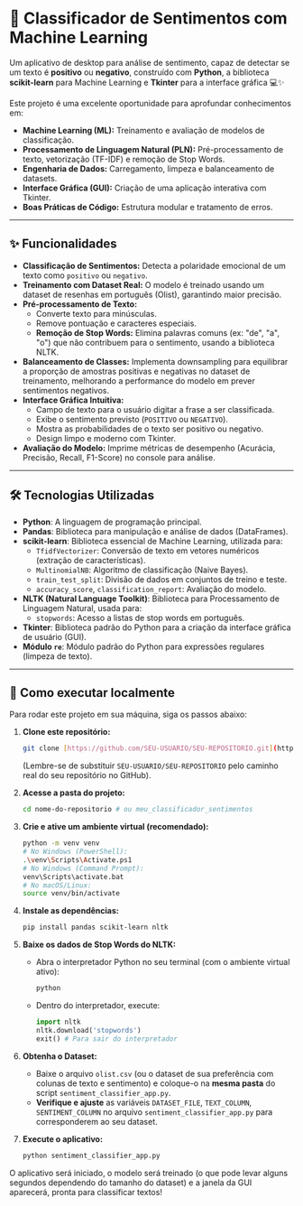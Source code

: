 # 🧠 Classificador de Sentimentos com Machine Learning

Um aplicativo de desktop para análise de sentimento, capaz de detectar se um texto é **positivo** ou **negativo**, construído com **Python**, a biblioteca **scikit-learn** para Machine Learning e **Tkinter** para a interface gráfica 💻✨

Este projeto é uma excelente oportunidade para aprofundar conhecimentos em:

* **Machine Learning (ML):** Treinamento e avaliação de modelos de classificação.
* **Processamento de Linguagem Natural (PLN):** Pré-processamento de texto, vetorização (TF-IDF) e remoção de Stop Words.
* **Engenharia de Dados:** Carregamento, limpeza e balanceamento de datasets.
* **Interface Gráfica (GUI):** Criação de uma aplicação interativa com Tkinter.
* **Boas Práticas de Código:** Estrutura modular e tratamento de erros.

-----

## ✨ Funcionalidades

* **Classificação de Sentimentos:** Detecta a polaridade emocional de um texto como `positivo` ou `negativo`.
* **Treinamento com Dataset Real:** O modelo é treinado usando um dataset de resenhas em português (Olist), garantindo maior precisão.
* **Pré-processamento de Texto:**
    * Converte texto para minúsculas.
    * Remove pontuação e caracteres especiais.
    * **Remoção de Stop Words:** Elimina palavras comuns (ex: "de", "a", "o") que não contribuem para o sentimento, usando a biblioteca NLTK.
* **Balanceamento de Classes:** Implementa downsampling para equilibrar a proporção de amostras positivas e negativas no dataset de treinamento, melhorando a performance do modelo em prever sentimentos negativos.
* **Interface Gráfica Intuitiva:**
    * Campo de texto para o usuário digitar a frase a ser classificada.
    * Exibe o sentimento previsto (`POSITIVO` ou `NEGATIVO`).
    * Mostra as probabilidades de o texto ser positivo ou negativo.
    * Design limpo e moderno com Tkinter.
* **Avaliação do Modelo:** Imprime métricas de desempenho (Acurácia, Precisão, Recall, F1-Score) no console para análise.

-----

## 🛠️ Tecnologias Utilizadas

* **Python**: A linguagem de programação principal.
* **Pandas**: Biblioteca para manipulação e análise de dados (DataFrames).
* **scikit-learn**: Biblioteca essencial de Machine Learning, utilizada para:
    * `TfidfVectorizer`: Conversão de texto em vetores numéricos (extração de características).
    * `MultinomialNB`: Algoritmo de classificação (Naive Bayes).
    * `train_test_split`: Divisão de dados em conjuntos de treino e teste.
    * `accuracy_score`, `classification_report`: Avaliação do modelo.
* **NLTK (Natural Language Toolkit)**: Biblioteca para Processamento de Linguagem Natural, usada para:
    * `stopwords`: Acesso a listas de stop words em português.
* **Tkinter**: Biblioteca padrão do Python para a criação da interface gráfica de usuário (GUI).
* **Módulo `re`**: Módulo padrão do Python para expressões regulares (limpeza de texto).

-----

## 🚀 Como executar localmente

Para rodar este projeto em sua máquina, siga os passos abaixo:

1.  **Clone este repositório:**
    ```bash
    git clone [https://github.com/SEU-USUARIO/SEU-REPOSITORIO.git](https://github.com/SEU-USUARIO/SEU-REPOSITORIO.git)
    ```
    (Lembre-se de substituir `SEU-USUARIO/SEU-REPOSITORIO` pelo caminho real do seu repositório no GitHub).

2.  **Acesse a pasta do projeto:**
    ```bash
    cd nome-do-repositorio # ou meu_classificador_sentimentos
    ```

3.  **Crie e ative um ambiente virtual (recomendado):**
    ```bash
    python -m venv venv
    # No Windows (PowerShell):
    .\venv\Scripts\Activate.ps1
    # No Windows (Command Prompt):
    venv\Scripts\activate.bat
    # No macOS/Linux:
    source venv/bin/activate
    ```

4.  **Instale as dependências:**
    ```bash
    pip install pandas scikit-learn nltk
    ```

5.  **Baixe os dados de Stop Words do NLTK:**
    * Abra o interpretador Python no seu terminal (com o ambiente virtual ativo):
        ```bash
        python
        ```
    * Dentro do interpretador, execute:
        ```python
        import nltk
        nltk.download('stopwords')
        exit() # Para sair do interpretador
        ```

6.  **Obtenha o Dataset:**
    * Baixe o arquivo `olist.csv` (ou o dataset de sua preferência com colunas de texto e sentimento) e coloque-o na **mesma pasta** do script `sentiment_classifier_app.py`.
    * **Verifique e ajuste** as variáveis `DATASET_FILE`, `TEXT_COLUMN`, `SENTIMENT_COLUMN` no arquivo `sentiment_classifier_app.py` para corresponderem ao seu dataset.

7.  **Execute o aplicativo:**
    ```bash
    python sentiment_classifier_app.py
    ```

O aplicativo será iniciado, o modelo será treinado (o que pode levar alguns segundos dependendo do tamanho do dataset) e a janela da GUI aparecerá, pronta para classificar textos!
